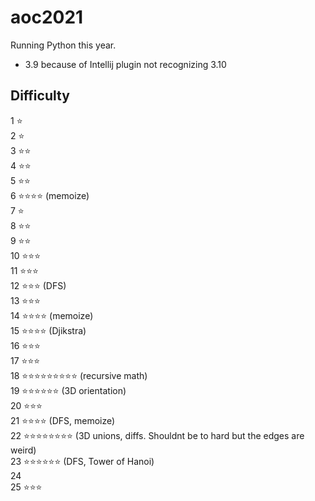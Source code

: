 # aoc2021

Running Python this year.
- 3.9 because of Intellij plugin not recognizing 3.10

## Difficulty
1  ⭐  
2  ⭐  
3  ⭐⭐  
4  ⭐⭐  
5  ⭐⭐  
6  ⭐⭐⭐⭐ (memoize)  
7  ⭐  
8  ⭐⭐  
9  ⭐⭐  
10 ⭐⭐⭐  
11 ⭐⭐⭐  
12 ⭐⭐⭐ (DFS)  
13 ⭐⭐⭐  
14 ⭐⭐⭐⭐ (memoize)  
15 ⭐⭐⭐⭐ (Djikstra)  
16 ⭐⭐⭐  
17 ⭐⭐⭐  
18 ⭐⭐⭐⭐⭐⭐⭐⭐⭐ (recursive math)  
19 ⭐⭐⭐⭐⭐⭐ (3D orientation)  
20 ⭐⭐⭐  
21 ⭐⭐⭐⭐ (DFS, memoize)  
22 ⭐⭐⭐⭐⭐⭐⭐⭐ (3D unions, diffs. Shouldnt be to hard but the edges are weird)  
23 ⭐⭐⭐⭐⭐⭐ (DFS, Tower of Hanoi)  
24  
25 ⭐⭐⭐


